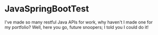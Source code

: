 # JavaSpringBootTest
I've made so many restful Java APIs for work, why haven't I made one for my portfolio? Well, here you go, future snoopers; I told you I could do it!
